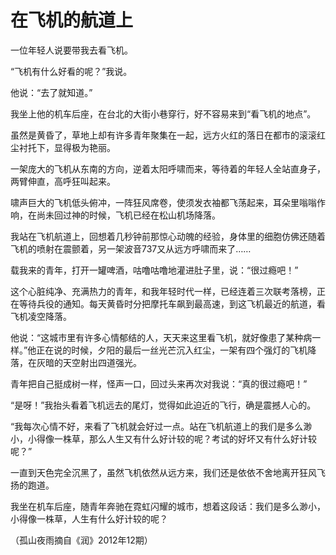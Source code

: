 # 在飞机的航道上

一位年轻人说要带我去看飞机。 

“飞机有什么好看的呢？”我说。 

他说：“去了就知道。” 

我坐上他的机车后座，在台北的大街小巷穿行，好不容易来到“看飞机的地点”。 

虽然是黄昏了，草地上却有许多青年聚集在一起，远方火红的落日在都市的滚滚红尘衬托下，显得极为艳丽。 

一架庞大的飞机从东南的方向，逆着太阳呼啸而来，等待着的年轻人全站直身子，两臂伸直，高呼狂叫起来。 

啸声巨大的飞机低头俯冲，一阵狂风席卷，使须发衣袖都飞荡起来，耳朵里嗡嗡作响，在尚未回过神的时候，飞机已经在松山机场降落。 

我站在飞机航道上，回想着几秒钟前那惊心动魄的经验，身体里的细胞仿佛还随着飞机的喷射在震颤着，另一架波音737又从远方呼啸而来了…… 

载我来的青年，打开一罐啤酒，咕噜咕噜地灌进肚子里，说：“很过瘾吧！” 

这个心脏纯净、充满热力的青年，和我年轻时代一样，已经连着三次联考落榜，正在等待兵役的通知。每天黄昏时分把摩托车飙到最高速，到这飞机最近的航道，看飞机凌空降落。 

他说：“这城市里有许多心情郁结的人，天天来这里看飞机，就好像患了某种病一样。”他正在说的时候，夕阳的最后一丝光芒沉入红尘，一架有四个强灯的飞机降落，在灰暗的天空射出四道强光。 

青年把自己挺成树一样，怪声一口，回过头来再次对我说：“真的很过瘾吧！” 

“是呀！”我抬头看着飞机远去的尾灯，觉得如此迫近的飞行，确是震撼人心的。 

“我每次心情不好，来看了飞机就会好过一点。站在飞机航道上的我们是多么渺小，小得像一株草，那么人生又有什么好计较的呢？考试的好坏又有什么好计较呢？” 

一直到天色完全沉黑了，虽然飞机依然从远方来，我们还是依依不舍地离开狂风飞扬的跑道。 

我坐在机车后座，随青年奔驰在霓虹闪耀的城市，想着这段话：我们是多么渺小，小得像一株草，人生有什么好计较的呢？ 

（孤山夜雨摘自《润》2012年12期）